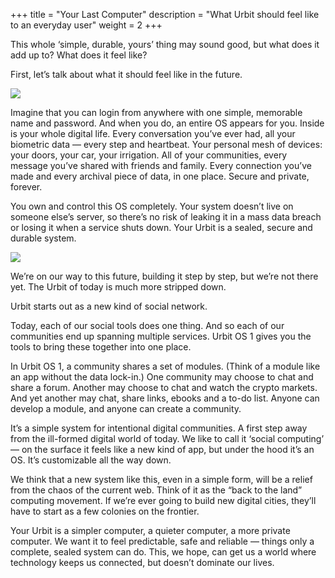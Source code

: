+++
title = "Your Last Computer"
description = "What Urbit should feel like to an everyday user"
weight = 2
+++

This whole ‘simple, durable, yours’ thing may sound good, but what does it add up to? What does it feel like?

First, let’s talk about what it should feel like in the future.

<picture class="full mt4 mb4 c3-11-lg">
<source srcset="https://media.urbit.org/site/understanding-urbit/your-last-computer/last-computer-1.png,
https://media.urbit.org/site/understanding-urbit/your-last-computer/last-computer-1%402x.png 2x">
<img src="https://media.urbit.org/site/understanding-urbit/your-last-computer/last-computer-1%402x.png"/>
</picture>

Imagine that you can login from anywhere with one simple, memorable name and password. And when you do, an entire OS appears for you. Inside is your whole digital life. Every conversation you’ve ever had, all your biometric data — every step and heartbeat. Your personal mesh of devices: your doors, your car, your irrigation. All of your communities, every message you’ve shared with friends and family. Every connection you’ve made and every archival piece of data, in one place. Secure and private, forever.

You own and control this OS completely. Your system doesn’t live on someone else’s server, so there’s no risk of leaking it in a mass data breach or losing it when a service shuts down. Your Urbit is a sealed, secure and durable system.

<picture class="full mt4 mb4 c3-11-lg">
<source srcset="https://media.urbit.org/site/understanding-urbit/your-last-computer/last-computer-2.png,
https://media.urbit.org/site/understanding-urbit/your-last-computer/last-computer-2%402x.png 2x,
https://media.urbit.org/site/understanding-urbit/your-last-computer/last-computer-2%403x.svg 3x">
<img src="https://media.urbit.org/site/understanding-urbit/your-last-computer/last-computer-2%402x.png"/>
</picture>

We’re on our way to this future, building it step by step, but we’re not there yet. The Urbit of today is much more stripped down.

Urbit starts out as a new kind of social network.

Today, each of our social tools does one thing. And so each of our communities end up spanning multiple services. Urbit OS 1 gives you the tools to bring these together into one place.

In Urbit OS 1, a community shares a set of modules. (Think of a module like an app without the data lock-in.) One community may choose to chat and share a forum. Another may choose to chat and watch the crypto markets. And yet another may chat, share links, ebooks and a to-do list. Anyone can develop a module, and anyone can create a community.

It’s a simple system for intentional digital communities. A first step away from the ill-formed digital world of today. We like to call it ‘social computing’ — on the surface it feels like a new kind of app, but under the hood it’s an OS. It’s customizable all the way down.

We think that a new system like this, even in a simple form, will be a relief from the chaos of the current web. Think of it as the “back to the land” computing movement. If we’re ever going to build new digital cities, they’ll have to start as a few colonies on the frontier.

Your Urbit is a simpler computer, a quieter computer, a more private computer. We want it to feel predictable, safe and reliable — things only a complete, sealed system can do. This, we hope, can get us a world where technology keeps us connected, but doesn’t dominate our lives.
